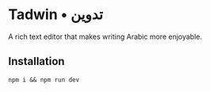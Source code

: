# Tadwin • تدوين

A rich text editor that makes writing Arabic more enjoyable.


## Installation

`npm i && npm run dev`

